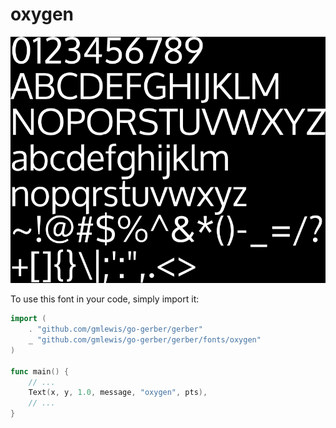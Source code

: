 # oxygen

![oxygen](oxygen.png)

To use this font in your code, simply import it:

```go
import (
	. "github.com/gmlewis/go-gerber/gerber"
	_ "github.com/gmlewis/go-gerber/gerber/fonts/oxygen"
)

func main() {
	// ...
	Text(x, y, 1.0, message, "oxygen", pts),
	// ...
}
```
